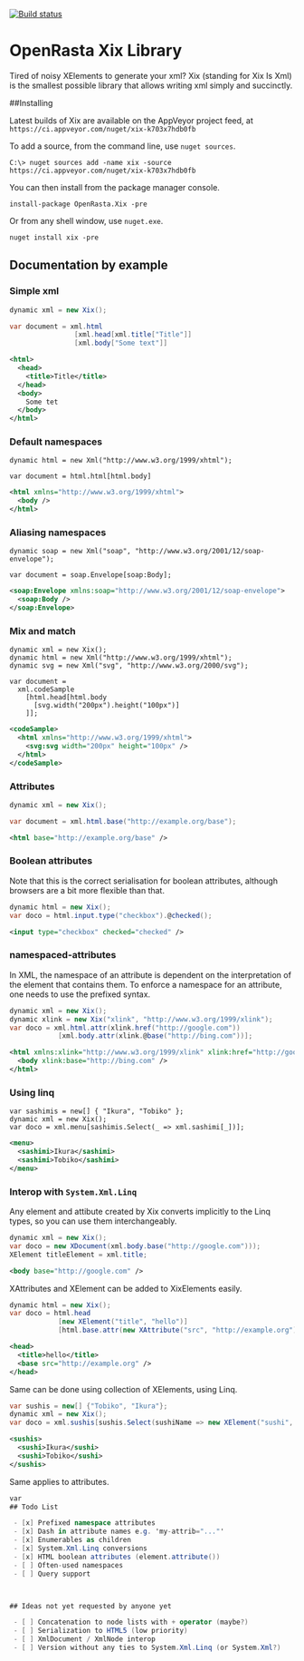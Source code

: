 [![Build status](https://ci.appveyor.com/api/projects/status/h30pjv455g6wp79e?svg=true)](https://ci.appveyor.com/project/serialseb/xix)


# OpenRasta Xix Library

Tired of noisy XElements to generate your xml? Xix (standing for Xix Is Xml) is
the smallest possible library that allows writing xml simply and succinctly.


##Installing

Latest builds of Xix are available on the AppVeyor project feed, at `https://ci.appveyor.com/nuget/xix-k703x7hdb0fb`

To add a source, from the command line, use `nuget sources`.

`C:\> nuget sources add -name xix -source https://ci.appveyor.com/nuget/xix-k703x7hdb0fb`

You can then install from the package manager console.

```
install-package OpenRasta.Xix -pre
```

Or from any shell window, use `nuget.exe`.

```
nuget install xix -pre
```

## Documentation by example

### Simple xml
```csharp
dynamic xml = new Xix();

var document = xml.html
                [xml.head[xml.title["Title"]]
                [xml.body["Some text"]]
```

```xml
<html>
  <head>
    <title>Title</title>
  </head>
  <body>
    Some tet
  </body>
</html>
```

### Default namespaces
```chsarp
dynamic html = new Xml("http://www.w3.org/1999/xhtml");

var document = html.html[html.body]
```
```xml
<html xmlns="http://www.w3.org/1999/xhtml">
  <body />
</html>
```

### Aliasing namespaces
```chsharp
dynamic soap = new Xml("soap", "http://www.w3.org/2001/12/soap-envelope");

var document = soap.Envelope[soap:Body];
```
```xml
<soap:Envelope xmlns:soap="http://www.w3.org/2001/12/soap-envelope">
  <soap:Body />
</soap:Envelope>
```

### Mix and match
```chsarp
dynamic xml = new Xix();
dynamic html = new Xml("http://www.w3.org/1999/xhtml");
dynamic svg = new Xml("svg", "http://www.w3.org/2000/svg");

var document =
  xml.codeSample
    [html.head[html.body
      [svg.width("200px").height("100px")]
    ]];
```
```xml
<codeSample>
  <html xmlns="http://www.w3.org/1999/xhtml">
    <svg:svg width="200px" height="100px" />
  </html>
</codeSample>
```

### Attributes
```csharp
dynamic xml = new Xix();

var document = xml.html.base("http://example.org/base");
```
```xml
<html base="http://example.org/base" />
```

### Boolean attributes

Note that this is the correct serialisation for boolean attributes, although
browsers are a bit more flexible than that.
```csharp
dynamic html = new Xix();
var doco = html.input.type("checkbox").@checked();
```
```xml
<input type="checkbox" checked="checked" />
```

### namespaced-attributes
In XML, the namespace of an attribute is dependent on the interpretation of the element that contains them. To enforce a namespace for an attribute, one needs to use the prefixed syntax.

```csharp
dynamic xml = new Xix();
dynamic xlink = new Xix("xlink", "http://www.w3.org/1999/xlink");
var doco = xml.html.attr(xlink.href("http://google.com"))
			[xml.body.attr(xlink.@base("http://bing.com"))];
```

```xml
<html xmlns:xlink="http://www.w3.org/1999/xlink" xlink:href="http://google.com">
  <body xlink:base="http://bing.com" />
</html>
```

### Using linq

```chsarp
var sashimis = new[] { "Ikura", "Tobiko" };
dynamic xml = new Xix();
var doco = xml.menu[sashimis.Select(_ => xml.sashimi[_])];
```

```xml
<menu>
  <sashimi>Ikura</sashimi>
  <sashimi>Tobiko</sashimi>
</menu>
```

### Interop with `System.Xml.Linq`

Any element and attibute created by Xix converts implicitly to the Linq types,
so you can use them interchangeably.

```csharp
dynamic xml = new Xix();
var doco = new XDocument(xml.body.base("http://google.com")));
XElement titleElement = xml.title;
```
```xml
<body base="http://google.com" />
```

XAttributes and XElement can be added to XixElements easily.
```csharp
dynamic html = new Xix();
var doco = html.head
            [new XElement("title", "hello")]
            [html.base.attr(new XAttribute("src", "http://example.org"))];
```

```xml
<head>
  <title>hello</title>
  <base src="http://example.org" />
</head>
```

Same can be done using collection of XElements, using Linq.
```csharp
var sushis = new[] {"Tobiko", "Ikura"};
dynamic xml = new Xix();
var doco = xml.sushis[sushis.Select(sushiName => new XElement("sushi", sushiName))];
```

```xml
<sushis>
  <sushi>Ikura</sushi>
  <sushi>Tobiko</sushi>
</sushis>
```

Same applies to attributes.
```csharp
var
## Todo List

 - [x] Prefixed namespace attributes
 - [x] Dash in attribute names e.g. 'my-attrib="..."'
 - [x] Enumerables as children
 - [x] System.Xml.Linq conversions
 - [x] HTML boolean attributes (element.attribute())
 - [ ] Often-used namespaces
 - [ ] Query support



## Ideas not yet requested by anyone yet

 - [ ] Concatenation to node lists with + operator (maybe?)
 - [ ] Serialization to HTML5 (low priority)
 - [ ] XmlDocument / XmlNode interop
 - [ ] Version without any ties to System.Xml.Linq (or System.Xml?)
